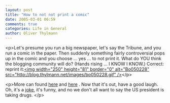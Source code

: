 ```yaml
---
layout: post
title: "How to not not print a comic"
date: 2005-03-01 06:59
comments: true
categories: Life in General
author: Oliver Thylmann
---
```



&lt;p&gt;Let's presume you run a big newspaper, let's say the Tribune, and you run a comic in the paper. Then suddenly something fairly controversial pops up in the comic and you choose ... yes ... to not print it. What do YOU think the blogging community will do? (Hands rising ... I KNOW I KNOW.) Correct: reprint it:[&lt;img width=&quot;250&quot; height=&quot;81&quot; border=&quot;0&quot; alt=&quot;Bo050228&quot; src=&quot;http://blog.thylmann.net/images/bo050228.gif&quot; /&gt;](http://owt.typepad.com/.shared/image.html?/photos/uncategorized/bo050228.gif)&lt;/p&gt;

&lt;p&gt;More can found [here](http://dangillmor.typepad.com/dan_gillmor_on_grassroots/2005/02/tribune_kills_a.html) and [here](http://www.russellbeattie.com/notebook/1008335.html) . Now that it's out, have a good laugh. Oh, it's a [joke](http://www.answers.com/joke), it's funny, and no we don't all want to say the US president is taking drugs. &lt;/p&gt;


